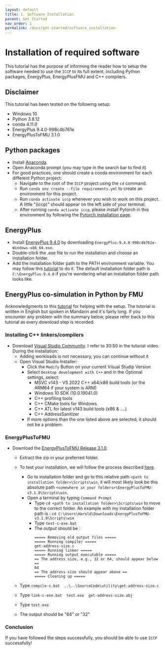 ```yaml
---
layout: default
title: 1. Software Installation
parent: Get Started
nav_order: 1
permalink: /docs/get-started/software_installation
---
```


# Installation of required software 

This tutorial has the purpose of informing the reader how to setup the software needed to use the `ICCP` to its full extent, including Python packages, EnergyPlus, EnergyPlusFMU and C++ compilers.

## Disclaimer

This tutorial has been tested on the following setup:
- Windows 10
- Python 3.8.12
- conda 4.11.0
- EnergyPlus 9.4.0-998c4b761e
- EnergyPlusToFMU 3.1.0


## Python packages

- Install [Anaconda](https://www.anaconda.com/).
- Open Anaconda prompt (you may type in the search bar to find it)
- For good practices, one should create a conda environment for each different Python project:
    - Navigate to the root of the `ICCP` project using the `cd` command.
    - Run `conda env create --file requirements.yml` to create an environment for this project.
    - Run `conda activate iccp` whenever you wish to work on this project. A little "(iccp)" should appear on the left side of your terminal.
    - After running `conda activate iccp`, please install Pytorch in this environment by following the [Pytorch installation page](https://pytorch.org/get-started/locally/).



## EnergyPlus 

- Install [EnergyPlus 9.4.0](https://github.com/NREL/EnergyPlus/releases/tag/v9.4.0) by downloading `EnergyPlus-9.4.0-998c4b761e-Windows-x86_64.exe`. 
- Double-click the .exe file to run the installation and choose an installation folder. 
- Add the installation folder path to the PATH environment variable. You may follow this [tutorial](https://helpdeskgeek.com/windows-10/add-windows-path-environment-variable/) to do it. The default installation folder path is `C:\EnergyPlus-9.4.0`  if you're wondering what an installation folder path looks like.


## EnergyPlus co-simulation in Python by FMU 

Acknowledgments to this [tutorial](https://www.youtube.com/watch?v=2CE7FGBxSeM) for helping with the setup. The tutorial is written in English but spoken in Mandarin and it's fairly long. If you encounter any problem with the summary below, please refer back to this tutorial as every download step is recorded.

### Installing C++ linkers/compilers


- Download [Visual Studio Community](https://visualstudio.microsoft.com/vs/community/). I refer to 30:50 in the tutorial video. During the installation:
	- Adding workloads is not necessary, you can continue without it
	- Open Visual Studio Installer:
		- Click the `Modify` Button on your current Visual Studip Version
		- Select `Desktop development with C++` and in the Optional settings, select:
			- MSVC v143 - VS 2022 C++ x64/x86 build tools (or the ARM64 if your system is ARM)
			- Windows 10 SDK (10.0.19041.0)
			- C++ profiling tools
			- C++ CMake tools for Windows
			- C++ ATL for latest v143 build tools (x86 & ....)
			- C++ AddressSanitizer
		- If more options than the one listed above are selected, it should not be a problem.


### EnergyPlusToFMU

- Download the [EnergyPlusToFMU Release 3.1.0](https://simulationresearch.lbl.gov/fmu/EnergyPlus/export/userGuide/download.html).
    - Extract the zip in your preferred folder.
    - To test your installation, we will follow the process described [here](https://simulationresearch.lbl.gov/fmu/EnergyPlus/export/userGuide/installation.html).
    	- Go to installation folder and go to this relative path `<path to installation folder>\Scripts\win`, it will most likely look be this absolute path `<somewhere in your folders>\EnergyPlusToFMU-v3.1.0\Scripts\win`.
    	- Open a terminal by typing `Command Prompt` 
    		- Type `cd <path to installation folder>\Scripts\win` to move to the correct folder. An example with my installation folder path is : `cd C:\Users\Harold\Downloads\EnergyPlusToFMU-v3.1.0\Scripts\win` 
    		- Type `test-c-exe.bat`
    		- The output should be : 
                ```
                ===== Removing old output files =====
                ===== Running compiler =====
                get-address-size.c
                ===== Running linker =====
                ===== Running output executable =====
                == The address size, e.g., 32 or 64, should appear below ==
                64
                == The address size should appear above ==
                ===== Cleaning up =====
                ```

    - Type `compile-c.bat  ..\..\SourceCode\utility\get-address-size.c`
    - Type `link-c-exe.bat  test.exe  get-address-size.obj`
    - Type `test.exe`
    - The output should be "64" or "32"


### Conclusion

If you have followed the steps successfully, you should be able to use `ICCP` successfully!
